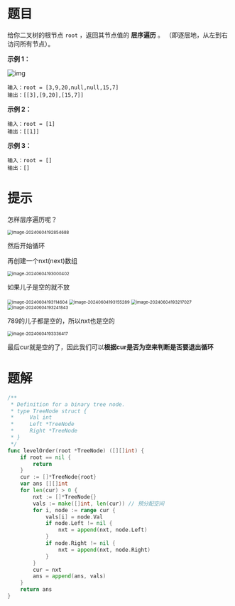 # 题目

给你二叉树的根节点 `root` ，返回其节点值的 **层序遍历** 。 （即逐层地，从左到右访问所有节点）。

 

**示例 1：**

![img](https://s2.loli.net/2024/06/04/M2nyNIPbkeJ6zC5.jpg)

```
输入：root = [3,9,20,null,null,15,7]
输出：[[3],[9,20],[15,7]]
```

**示例 2：**

```
输入：root = [1]
输出：[[1]]
```

**示例 3：**

```
输入：root = []
输出：[]
```



# 提示

怎样层序遍历呢？

<img src="https://s2.loli.net/2024/06/04/Wbz8gIZLKoBqSFt.png" alt="image-20240604192854688" style="zoom: 67%;" />

然后开始循环

再创建一个nxt(next)数组

<img src="https://s2.loli.net/2024/06/04/l5Eboi4HJcnDjAk.png" alt="image-20240604193000402" style="zoom:67%;" />

如果儿子是空的就不放

<img src="https://s2.loli.net/2024/06/04/vJ5GeQ4bAjaR8sB.png" alt="image-20240604193114604" style="zoom:67%;" />

<img src="https://s2.loli.net/2024/06/04/lOUrxDARkvJmi6Z.png" alt="image-20240604193155289" style="zoom:67%;" />

<img src="https://s2.loli.net/2024/06/04/EPJudCI942c3stV.png" alt="image-20240604193217027" style="zoom:67%;" />

<img src="https://s2.loli.net/2024/06/04/9W26Q8RwkcVp1SC.png" alt="image-20240604193241843" style="zoom:67%;" />

789的儿子都是空的，所以nxt也是空的

<img src="https://s2.loli.net/2024/06/04/9VgUBvwSsPuafFY.png" alt="image-20240604193336417" style="zoom:67%;" />

最后cur就是空的了，因此我们可以**根据cur是否为空来判断是否要退出循环**





# 题解

```go
/**
 * Definition for a binary tree node.
 * type TreeNode struct {
 *     Val int
 *     Left *TreeNode
 *     Right *TreeNode
 * }
 */
func levelOrder(root *TreeNode) ([][]int) {
    if root == nil {
        return
    }
    cur := []*TreeNode{root}
    var ans [][]int
    for len(cur) > 0 {
        nxt := []*TreeNode{}
        vals := make([]int, len(cur)) // 预分配空间
        for i, node := range cur {
            vals[i] = node.Val
            if node.Left != nil {
                nxt = append(nxt, node.Left)
            }
            if node.Right != nil {
                nxt = append(nxt, node.Right)
            }
        }
        cur = nxt
        ans = append(ans, vals)
    }
    return ans
}
```

